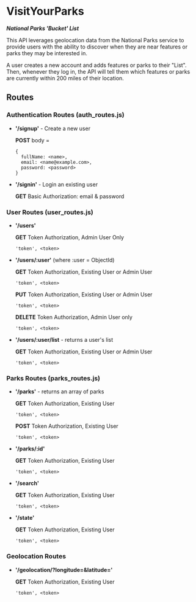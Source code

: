 # VisitYourParks  
***National Parks 'Bucket' List***

This API leverages geolocation data from the National Parks service to
provide users with the ability to discover when they are near features
or parks they may be interested in.  

A user creates a new account and adds features or parks to their "List".
Then, whenever they log in, the API will tell them which features or parks
are currently within 200 miles of their location.

## Routes

### Authentication Routes (auth_routes.js)

  * **'/signup'** - Create a new user  

    **POST** body =

        {
          fullName: <name>,
          email: <name@example.com>,
          password: <password>
        }

  * **'/signin'** - Login an existing user

    **GET** Basic Authorization: email & password

### User Routes (user_routes.js)

  * **'/users'**

    **GET** Token Authorization, Admin User Only

        'token', <token>

  * **'/users/:user'** (where :user = ObjectId)

    **GET** Token Authorization, Existing User or Admin User

        'token', <token>

    **PUT** Token Authorization, Existing User or Admin User

        'token', <token>

    **DELETE** Token Authorization, Admin User only

        'token', <token>

  * **'/users/:user/list** - returns a user's list

    **GET** Token Authorization, Existing User or Admin User

        'token', <token>

### Parks Routes (parks_routes.js)

  * **'/parks'** - returns an array of parks

    **GET** Token Authorization, Existing User

        'token', <token>

    **POST** Token Authorization, Existing User

        'token', <token>

  * **'/parks/:id'**

    **GET** Token Authorization, Existing User

        'token', <token>

  * **'/search'**

    **GET** Token Authorization, Existing User

        'token', <token>

  * **'/state'**

    **GET** Token Authorization, Existing User

        'token', <token>

### Geolocation Routes

  * **'/geolocation/?longitude=<longitude>&latitude=<latitude>'**

    **GET** Token Authorization, Existing User

        'token', <token>




















